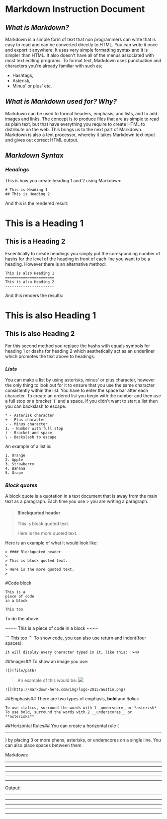 # **Markdown Instruction Document**
## *What is Markdown?*
Markdown is a simple form of text that non programmers can write that is easy to read and can be converted directly to HTML. 
You can write it once and export it anywhere. It uses very simple formatting syntax and it is simpler than HTML. 
It also doesn't have all of the menus associated with most text editing programs. To format text, Markdown uses punctuation
and characters you're already familiar with such as; 
- Hashtags, 
- Asterisk, 
- Minus' or plus' etc. 

## *What is Markdown used for? Why?*
Markdown can be used to format headers, emphasis, and lists, and to add images and links. The concept is to produce files that are as simple to read as plain text, but that have everything you require to create HTML to distribute on the web. This brings us to the next part of Markdown. Markdown is also a text processor, whereby it takes Markdown text input and gives out correct HTML output.

## *Markdown Syntax*
### *Headings*
This is how you create heading 1 and 2 using Markdown:
```
# This is Heading 1
## This is Heading 2
```
And this is the rendered result:
# This is a Heading 1
## This is a Heading 2
Escentically to create headings you simply put the coresponding number of hashs for the level of the heading in front of each line you want to be a heading. However there is an alternative method:
```
This is also Heading 1
======================
This is also Heading 2
----------------------
```
And this renders the results:

This is also Heading 1
======================
This is also Heading 2
----------------------
For this second method you replace the hashs with equals symbols for heading 1 or dashs for heading 2 which aesthetically act as an underliner which promotes the text above to headings.

### *Lists*
You can make a list by using asterisks, minus' or plus character, however the only thing to look out for it to ensure that you use the same character consistently within the list. You have to enter the space bar after each character. To create an ordered list you begin with the number and then use a full stop or a bracket  ')' and a space. If you didn't want to start a list then you can backslash to escape. 
``` 
* - Asterisk character 
+ - Plus character 
- - Minus character 
1. - Number with full stop 
) - Bracket and space 
\ - Backslash to escape 
```
An example of a list is: 
```
1. Orange 
2. Apple
3. Strawberry 
4. Banana 
5. Grape
```

### *Block quotes*

A block quote is a quotation in a text document that is away from the main text as a paragraph. Each time you use > you are writing a paragraph.

> #### Blockquoted header
>
> This is block quoted text.
>
> Here is the more quoted text.
> 

Here is an example of what it would look like:
```
> #### Blockquoted header
>
> This is block quoted text.
>
> Here is the more quoted text.
> 
```
#Code block

~~~~
This is a 
piece of code 
in a block
~~~~

```
This too
```

To do the above: 

\~~~~
This is a 
piece of code 
in a block
\~~~~

\```
This too
\```
To show code, you can also use return and indent(four spaces):

	It will display every character typed in it, like this: !><@
##Images##
To show an image you use:

	![](file/path)
>An example of this would be:
![](http://markdown-here.com/img/logo-2015/austin.png)

	![](http://markdown-here.com/img/logo-2015/austin.png)

##Emphasis##
There are two types of emphasis, __bold__ and _italics_

	To use italics, surround the words with 1 _underscore_ or *asterisk*
	To use bold, surround the words with 2 __underscores__ or **asterisks**
	
##Horizontal Rules##
You can create a horizontal rule (<hr />) by placing 3 or more phens, asterisks, or underscores on a single line. You can also place spaces between them.

Markdown:

* * *

***

*****

- - -

---------------------------------------
Output:

<hr />

<hr />

<hr />

<hr />

<hr />

